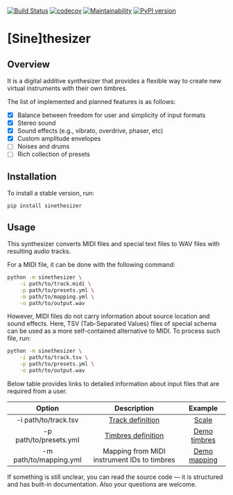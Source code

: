[![Build Status](https://travis-ci.org/Nikolay-Lysenko/sinethesizer.svg?branch=master)](https://travis-ci.org/Nikolay-Lysenko/sinethesizer)
[![codecov](https://codecov.io/gh/Nikolay-Lysenko/sinethesizer/branch/master/graph/badge.svg)](https://codecov.io/gh/Nikolay-Lysenko/sinethesizer)
[![Maintainability](https://api.codeclimate.com/v1/badges/a43618b5f9454d01186c/maintainability)](https://codeclimate.com/github/Nikolay-Lysenko/sinethesizer/maintainability)
[![PyPI version](https://badge.fury.io/py/sinethesizer.svg)](https://badge.fury.io/py/sinethesizer)

# [Sine]thesizer

## Overview

It is a digital additive synthesizer that provides a flexible way to create new virtual instruments with their own timbres.

The list of implemented and planned features is as follows:
- [x] Balance between freedom for user and simplicity of input formats
- [x] Stereo sound
- [x] Sound effects (e.g., vibrato, overdrive, phaser, etc)
- [x] Custom amplitude envelopes
- [ ] Noises and drums
- [ ] Rich collection of presets

## Installation

To install a stable version, run:
```
pip install sinethesizer
```

## Usage

This synthesizer converts MIDI files and special text files to WAV files with resulting audio tracks.

For a MIDI file, it can be done with the following command:
```bash
python -m sinethesizer \
    -i path/to/track.midi \
    -p path/to/presets.yml \
    -m path/to/mapping.yml \
    -o path/to/output.wav
```

However, MIDI files do not carry information about source location and sound effects. Here, TSV (Tab-Separated Values) files of special schema can be used as a more self-contained alternative to MIDI. To process such file, run:
```bash
python -m sinethesizer \
    -i path/to/track.tsv \
    -p path/to/presets.yml \
    -o path/to/output.wav
```

Below table provides links to detailed information about input files that are required from a user.

Option | Description | Example
:----: | :---------: | :-----:
-i path/to/track.tsv | [Track definition](https://github.com/Nikolay-Lysenko/sinethesizer/blob/master/docs/track_definition.md) | [Scale](https://github.com/Nikolay-Lysenko/sinethesizer/blob/master/docs/examples/scale.tsv)
-p path/to/presets.yml | [Timbres definition](https://github.com/Nikolay-Lysenko/sinethesizer/blob/master/docs/timbres_creation.md) | [Demo timbres](https://github.com/Nikolay-Lysenko/sinethesizer/blob/master/presets/demo.yml)
-m path/to/mapping.yml | Mapping from MIDI instrument IDs to timbres | [Demo mapping](https://github.com/Nikolay-Lysenko/sinethesizer/blob/master/docs/examples/mapping.yml)

If something is still unclear, you can read the source code — it is structured and has built-in documentation. Also your questions are welcome.
